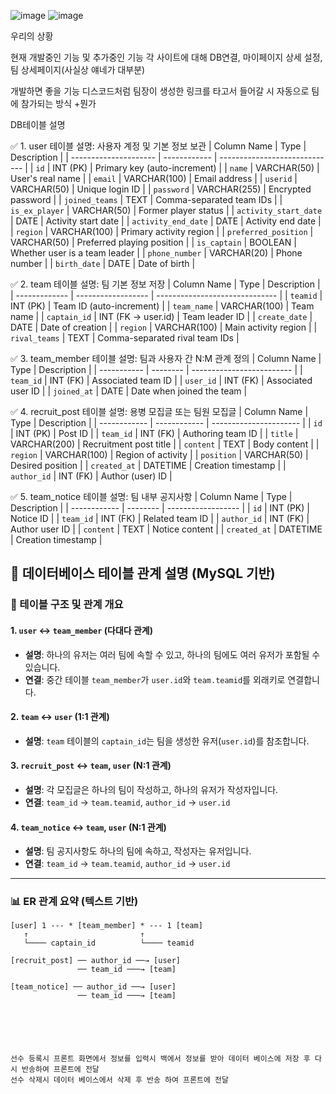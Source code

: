 ![image](https://github.com/user-attachments/assets/84c1f387-bca6-43aa-9bb5-d3ee454e42cc)
![image](https://github.com/user-attachments/assets/987dc342-100f-43d3-9365-e72810ae7a69)

우리의 상황 

현재 개발중인 기능 및 추가중인 기능
각 사이트에 대해 DB연결, 마이페이지 상세 설정, 팀 상세페이지(사실상 얘네가 대부분)

개발하면 좋을 기능
디스코드처럼 팀장이 생성한 링크를 타고서 들어갈 시 자동으로 팀에 참가되는 방식
+뭔가

DB테이블 설명

✅ 1. user 테이블
설명: 사용자 계정 및 기본 정보 보관
| Column Name           | Type         | Description                   |
| --------------------- | ------------ | ----------------------------- |
| `id`                  | INT (PK)     | Primary key (auto-increment)  |
| `name`                | VARCHAR(50)  | User's real name              |
| `email`               | VARCHAR(100) | Email address                 |
| `userid`              | VARCHAR(50)  | Unique login ID               |
| `password`            | VARCHAR(255) | Encrypted password            |
| `joined_teams`        | TEXT         | Comma-separated team IDs      |
| `is_ex_player`        | VARCHAR(50)  | Former player status          |
| `activity_start_date` | DATE         | Activity start date           |
| `activity_end_date`   | DATE         | Activity end date             |
| `region`              | VARCHAR(100) | Primary activity region       |
| `preferred_position`  | VARCHAR(50)  | Preferred playing position    |
| `is_captain`          | BOOLEAN      | Whether user is a team leader |
| `phone_number`        | VARCHAR(20)  | Phone number                  |
| `birth_date`          | DATE         | Date of birth                 |

✅ 2. team 테이블
설명: 팀 기본 정보 저장
| Column Name   | Type               | Description                    |
| ------------- | ------------------ | ------------------------------ |
| `teamid`      | INT (PK)           | Team ID (auto-increment)       |
| `team_name`   | VARCHAR(100)       | Team name                      |
| `captain_id`  | INT (FK → user.id) | Team leader ID                 |
| `create_date` | DATE               | Date of creation               |
| `region`      | VARCHAR(100)       | Main activity region           |
| `rival_teams` | TEXT               | Comma-separated rival team IDs |

✅ 3. team_member 테이블
설명: 팀과 사용자 간 N:M 관계 정의
| Column Name | Type     | Description               |
| ----------- | -------- | ------------------------- |
| `team_id`   | INT (FK) | Associated team ID        |
| `user_id`   | INT (FK) | Associated user ID        |
| `joined_at` | DATE     | Date when joined the team |

✅ 4. recruit_post 테이블
설명: 용병 모집글 또는 팀원 모집글
| Column Name  | Type         | Description            |
| ------------ | ------------ | ---------------------- |
| `id`         | INT (PK)     | Post ID                |
| `team_id`    | INT (FK)     | Authoring team ID      |
| `title`      | VARCHAR(200) | Recruitment post title |
| `content`    | TEXT         | Body content           |
| `region`     | VARCHAR(100) | Region of activity     |
| `position`   | VARCHAR(50)  | Desired position       |
| `created_at` | DATETIME     | Creation timestamp     |
| `author_id`  | INT (FK)     | Author (user) ID       |

✅ 5. team_notice 테이블
설명: 팀 내부 공지사항
| Column Name  | Type     | Description        |
| ------------ | -------- | ------------------ |
| `id`         | INT (PK) | Notice ID          |
| `team_id`    | INT (FK) | Related team ID    |
| `author_id`  | INT (FK) | Author user ID     |
| `content`    | TEXT     | Notice content     |
| `created_at` | DATETIME | Creation timestamp |

## 📘 데이터베이스 테이블 관계 설명 (MySQL 기반)

### 🔗 테이블 구조 및 관계 개요

#### 1. `user` ↔ `team_member` (다대다 관계)
- **설명**: 하나의 유저는 여러 팀에 속할 수 있고, 하나의 팀에도 여러 유저가 포함될 수 있습니다.
- **연결**: 중간 테이블 `team_member`가 `user.id`와 `team.teamid`를 외래키로 연결합니다.

#### 2. `team` ↔ `user` (1:1 관계)
- **설명**: `team` 테이블의 `captain_id`는 팀을 생성한 유저(`user.id`)를 참조합니다.

#### 3. `recruit_post` ↔ `team`, `user` (N:1 관계)
- **설명**: 각 모집글은 하나의 팀이 작성하고, 하나의 유저가 작성자입니다.
- **연결**: `team_id` → `team.teamid`, `author_id` → `user.id`

#### 4. `team_notice` ↔ `team`, `user` (N:1 관계)
- **설명**: 팀 공지사항도 하나의 팀에 속하고, 작성자는 유저입니다.
- **연결**: `team_id` → `team.teamid`, `author_id` → `user.id`

---

### 📊 ER 관계 요약 (텍스트 기반)

```plaintext
[user] 1 --- * [team_member] * --- 1 [team]
   ↑                         ↑
   └──── captain_id          └──── teamid
       
[recruit_post] ── author_id ──→ [user]
               ── team_id ───→ [team]

[team_notice] ── author_id ──→ [user]
               ── team_id ───→ [team]






선수 등록시 프론트 화면에서 정보를 입력시 백에서 정보를 받아 데이터 베이스에 저장 후 다시 반송하여 프론트에 전달
선수 삭제시 데이터 베이스에서 삭제 후 반송 하여 프론트에 전달


